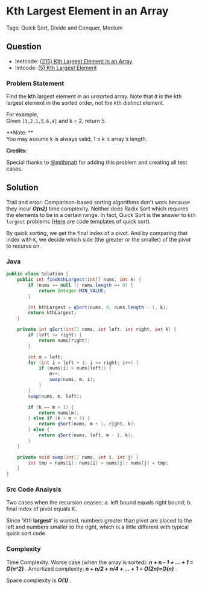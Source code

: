 # Kth Largest Element in an Array

Tags: Quick Sort, Divide and Conquer, Medium

## Question

- leetcode: [(215) Kth Largest Element in an Array](https://leetcode.com/problems/kth-largest-element-in-an-array/)
- lintcode: [(5) Kth Largest Element](http://www.lintcode.com/en/problem/kth-largest-element/)

### Problem Statement

Find the **k**th largest element in an unsorted array. Note that it is the kth
largest element in the sorted order, not the kth distinct element.

For example,  
Given `[3,2,1,5,6,4]` and k = 2, return 5.

**Note: **  
You may assume k is always valid, 1 ≤ k ≤ array's length.

**Credits:**  

Special thanks to [@mithmatt](https://leetcode.com/discuss/user/mithmatt) for
adding this problem and creating all test cases.

## Solution

Trail and error: Comparison-based sorting algorithms don't work because they incur ***O(n2)*** time complexity. Neither does Radix Sort which requires the elements to be in a certain range. In fact, Quick Sort is the answer to `kth largest` problems ([Here](http://algorithm.yuanbin.me/zh-hans/basics_sorting/quick_sort.html) are code templates of quick sort).

By quick sorting, we get the final index of a pivot. And by comparing that index with `K`, we decide which side (the greater or the smaller) of the pivot to recurse on.

### Java

```java
public class Solution {
    public int findKthLargest(int[] nums, int k) {
        if (nums == null || nums.length == 0) {
            return Integer.MIN_VALUE;
        }

        int kthLargest = qSort(nums, 0, nums.length - 1, k);
        return kthLargest;
    }

    private int qSort(int[] nums, int left, int right, int k) {
        if (left >= right) {
            return nums[right];
        }

        int m = left;
        for (int i = left + 1; i <= right; i++) {
            if (nums[i] > nums[left]) {
                m++;
                swap(nums, m, i);
            }
        }
        swap(nums, m, left);

        if (k == m + 1) {
            return nums[m];
        } else if (k > m + 1) {
            return qSort(nums, m + 1, right, k);
        } else {
            return qSort(nums, left, m - 1, k);
        }
    }

    private void swap(int[] nums, int i, int j) {
        int tmp = nums[i]; nums[i] = nums[j]; nums[j] = tmp;
    }
}
```

### Src Code Analysis

Two cases when the recursion ceases:
a. left bound equals right bound;
b. final index of pivot equals K.

Since 'Kth **largest**' is wanted, numbers greater than pivot are placed to the left and numbers smaller to the right, which is a little different with typical quick sort code.

### Complexity

Time Complexity. Worse case (when the array is sorted): ***n + n - 1 + ... + 1 = O(n^2)*** . Amortized complexity: ***n + n/2 + n/4 + ... + 1 = O(2n)=O(n)*** .

Space complexity is ***O(1)*** .
